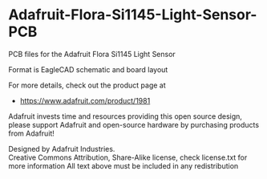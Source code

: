 # Adafruit-Flora-Si1145-Light-Sensor-PCB
PCB files for the Adafruit Flora Si1145 Light Sensor

Format is EagleCAD schematic and board layout

For more details, check out the product page at

  * https://www.adafruit.com/product/1981

Adafruit invests time and resources providing this open source design, 
please support Adafruit and open-source hardware by purchasing 
products from Adafruit!

Designed by Adafruit Industries.  
Creative Commons Attribution, Share-Alike license, check license.txt for more information
All text above must be included in any redistribution